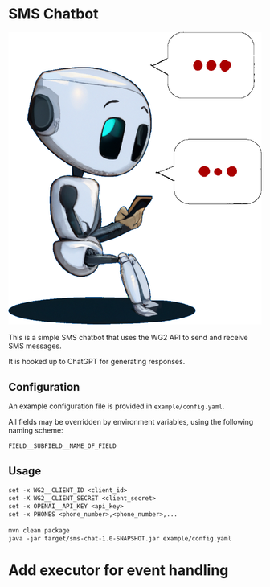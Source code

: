 # SMS Chatbot

![Logo for Chatbot](chatbot.png)

This is a simple SMS chatbot that uses the WG2 API to send and receive SMS messages.

It is hooked up to ChatGPT for generating responses.


## Configuration

An example configuration file is provided in `example/config.yaml`.

All fields may be overridden by environment variables, using the following naming scheme:

```shell
FIELD__SUBFIELD__NAME_OF_FIELD
```

## Usage
```shell
set -x WG2__CLIENT_ID <client_id>
set -X WG2__CLIENT_SECRET <client_secret>
set -x OPENAI__API_KEY <api_key>
set -x PHONES <phone_number>,<phone_number>,...

mvn clean package
java -jar target/sms-chat-1.0-SNAPSHOT.jar example/config.yaml
```

# Add executor for event handling
